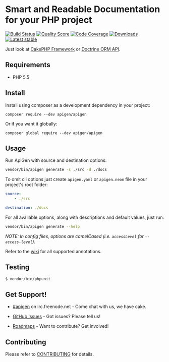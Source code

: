 # Smart and Readable Documentation for your PHP project

[![Build Status](https://img.shields.io/travis/ApiGen/ApiGen/master.svg?style=flat-square)](https://travis-ci.org/ApiGen/ApiGen)
[![Quality Score](https://img.shields.io/scrutinizer/g/ApiGen/ApiGen.svg?style=flat-square)](https://scrutinizer-ci.com/g/ApiGen/ApiGen)
[![Code Coverage](https://img.shields.io/scrutinizer/coverage/g/ApiGen/ApiGen.svg?style=flat-square)](https://scrutinizer-ci.com/g/ApiGen/ApiGen)
[![Downloads](https://img.shields.io/packagist/dt/apigen/apigen.svg?style=flat-square)](https://packagist.org/packages/apigen/apigen)
[![Latest stable](https://img.shields.io/packagist/v/apigen/apigen.svg?style=flat-square)](https://packagist.org/packages/apigen/apigen)


Just look at [CakePHP Framework](http://api.cakephp.org/3.0/) or [Doctrine ORM API](http://www.doctrine-project.org/api/orm/2.4/).


## Requirements

- PHP 5.5


## Install

Install using composer as a development dependency in your project:

```
composer require --dev apigen/apigen
```

Or if you want it globally:

```
composer global require --dev apigen/apigen
```

## Usage

Run ApiGen with source and destination options:

```sh
vendor/bin/apigen generate -s ./src -d ./docs
```

To omit cli options just create `apigen.yaml` or `apigen.neon` file in your project's root folder:

```yaml
source:
    - ./src

destination: ./docs
```

For all available options, along with descriptions and default values, just run:

```sh
vendor/bin/apigen generate --help
```

*NOTE: In config files, options are camelCased (i.e. `accessLevel` for `--access-level`).*

Refer to the [wiki](https://github.com/ApiGen/ApiGen/wiki/supported-annotations) for all supported annotations.

## Testing

```sh
$ vendor/bin/phpunit
```

## Get Support!

* [#apigen](http://webchat.freenode.net/?channels=#apigen) on irc.freenode.net - Come chat with us, we have cake.

* [GitHub Issues](https://github.com/ApiGen/ApiGen/issues) - Got issues? Please tell us!

* [Roadmaps](https://github.com/ApiGen/ApiGen/wiki/Roadmaps) - Want to contribute? Get involved!

## Contributing

Please refer to [CONTRIBUTING](https://github.com/apigen/apigen/blob/master/CONTRIBUTING.md) for details.
